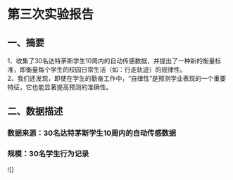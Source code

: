 # 第三次实验报告
## 一、摘要
 1、收集了30名达特茅斯学生10周内的自动传感数据，并提出了一种新的衡量标准，即衡量每个学生的校园日常生活（如：行走轨迹）的规律性。<br>
 2、我们还发现，即使在学生的勤奋工作中，“自律性”是预测学业表现的一个重要特征，它也能显著提高预测的准确性。<br>
## 二、数据描述
### 数据来源：30名达特茅斯学生10周内的自动传感数据
### 规模：30名学生行为记录
![]
